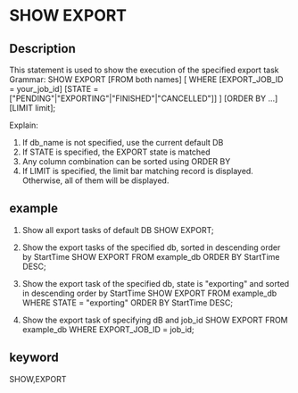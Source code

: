 <!-- 
Licensed to the Apache Software Foundation (ASF) under one
or more contributor license agreements.  See the NOTICE file
distributed with this work for additional information
regarding copyright ownership.  The ASF licenses this file
to you under the Apache License, Version 2.0 (the
"License"); you may not use this file except in compliance
with the License.  You may obtain a copy of the License at

  http://www.apache.org/licenses/LICENSE-2.0

Unless required by applicable law or agreed to in writing,
software distributed under the License is distributed on an
"AS IS" BASIS, WITHOUT WARRANTIES OR CONDITIONS OF ANY
KIND, either express or implied.  See the License for the
specific language governing permissions and limitations
under the License.
-->

# SHOW EXPORT
## Description
This statement is used to show the execution of the specified export task
Grammar:
SHOW EXPORT
[FROM both names]
[
WHERE
[EXPORT_JOB_ID = your_job_id]
[STATE = ["PENDING"|"EXPORTING"|"FINISHED"|"CANCELLED"]]
]
[ORDER BY ...]
[LIMIT limit];

Explain:
1) If db_name is not specified, use the current default DB
2) If STATE is specified, the EXPORT state is matched
3) Any column combination can be sorted using ORDER BY
4) If LIMIT is specified, the limit bar matching record is displayed. Otherwise, all of them will be displayed.

## example
1. Show all export tasks of default DB
SHOW EXPORT;

2. Show the export tasks of the specified db, sorted in descending order by StartTime
SHOW EXPORT FROM example_db ORDER BY StartTime DESC;

3. Show the export task of the specified db, state is "exporting" and sorted in descending order by StartTime
SHOW EXPORT FROM example_db WHERE STATE = "exporting" ORDER BY StartTime DESC;

4. Show the export task of specifying dB and job_id
SHOW EXPORT FROM example_db WHERE EXPORT_JOB_ID = job_id;

## keyword
SHOW,EXPORT

